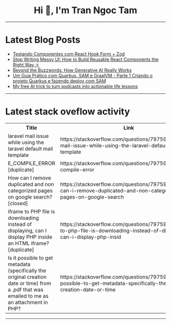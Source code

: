 <h1 align="center">Hi 👋, I'm Tran Ngoc Tam</h1>

---

# Latest Blog Posts 
<!-- BLOG-POST-LIST:START -->
- [Testando Componentes com React Hook Form + Zod](https://dev.to/vitorrios1001/testando-componentes-com-react-hook-form-zod-13nk)
- [Stop Writing Messy UI: How to Build Reusable React Components the Right Way ⚛️](https://dev.to/tahamjp/stop-writing-messy-ui-how-to-build-reusable-react-components-the-right-way-212g)
- [Beyond the Buzzwords: How Generative AI Really Works](https://dev.to/bereczki/beyond-the-buzzwords-how-generative-ai-really-works-bac)
- [Um Guia Prático com Quarkus, SAM e GraalVM - Parte 1 Criando o projeto Quarkus e fazendo deploy com SAM](https://dev.to/pdrhp_/um-guia-pratico-com-quarkus-sam-e-graalvm-parte-1-criando-o-projeto-quarkus-e-fazendo-deploy-com-35mg)
- [My free AI trick to turn podcasts into actionable life lessons](https://dev.to/fabiothiroki/my-free-ai-trick-to-turn-podcasts-into-actionable-life-lessons-3m3e)
<!-- BLOG-POST-LIST:END -->

---

# Latest stack oveflow activity
<table>
  <tr><th>Title</th><th>Link</th></tr>
  <!-- STACKOVERFLOW:START --><tr><td>laravel mail issue while using the laravel default mail template</td><td>https://stackoverflow.com/questions/79759732/laravel-mail-issue-while-using-the-laravel-default-mail-template</td></tr><tr><td>E_COMPILE_ERROR [duplicate]</td><td>https://stackoverflow.com/questions/79759731/e-compile-error</td></tr><tr><td>How can I remove duplicated and non categorized pages on google search? [closed]</td><td>https://stackoverflow.com/questions/79759683/how-can-i-remove-duplicated-and-non-categorized-pages-on-google-search</td></tr><tr><td>iframe to PHP file is downloading instead of displaying, can I display PHP inside an HTML iframe? [duplicate]</td><td>https://stackoverflow.com/questions/79759180/iframe-to-php-file-is-downloading-instead-of-displaying-can-i-display-php-insid</td></tr><tr><td>Is it possible to get metadata &lpar;specifically the original creation date or time&rpar; from a .pdf that was emailed to me as an attachment in PHP?</td><td>https://stackoverflow.com/questions/79759173/is-it-possible-to-get-metadata-specifically-the-original-creation-date-or-time</td></tr><!-- STACKOVERFLOW:END -->
</table>

---


